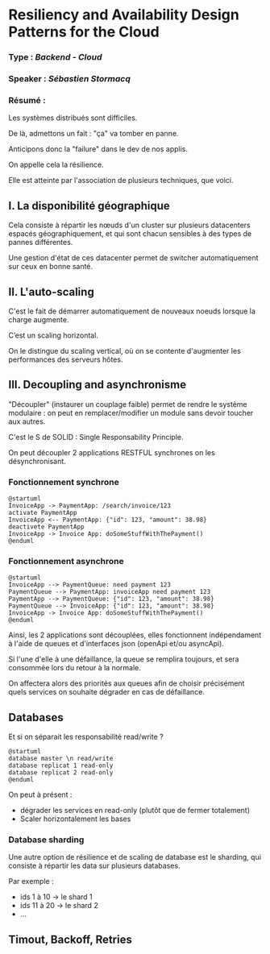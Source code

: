 # Resiliency and Availability Design Patterns for the Cloud

### **Type** : *Backend - Cloud*

### **Speaker** : *Sébastien Stormacq*

### **Résumé** :

Les systèmes distribués sont difficiles.

De là, admettons un fait : "ça" va tomber en panne.

Anticipons donc la "failure" dans le dev de nos applis.

On appelle cela la résilience.

Elle est atteinte par l'association de plusieurs techniques, que voici.

## I. La disponibilité géographique

Cela consiste à répartir les nœuds d'un cluster sur plusieurs datacenters espacés géographiquement, et qui sont chacun sensibles à des types de pannes différentes.

Une gestion d'état de ces datacenter permet de switcher automatiquement sur ceux en bonne santé.

## II. L'auto-scaling

C'est le fait de démarrer automatiquement de nouveaux noeuds lorsque la charge augmente.

C’est un scaling horizontal.

On le distingue du scaling vertical, où on se contente d'augmenter les performances des serveurs hôtes.

## III. Decoupling and asynchronisme

"Découpler" (instaurer un couplage faible) permet de rendre le système modulaire : on peut en remplacer/modifier un module sans devoir toucher aux autres.

C'est le S de SOLID : Single Responsability Principle.

On peut découpler 2 applications RESTFUL synchrones on les désynchronisant.

### Fonctionnement synchrone

```puml
@startuml
InvoiceApp -> PaymentApp: /search/invoice/123
activate PaymentApp
InvoiceApp <-- PaymentApp: {"id": 123, "amount": 38.98}
deactivete PaymentApp
InvoiceApp -> Invoice App: doSomeStuffWithThePayment()
@enduml
```

### Fonctionnement asynchrone

```puml
@startuml
InvoiceApp --> PaymentQueue: need payment 123
PaymentQueue --> PaymentApp: invoiceApp need payment 123
PaymentApp --> PaymentQueue: {"id": 123, "amount": 38.98}
PaymentQueue --> InvoiceApp: {"id": 123, "amount": 38.98}
InvoiceApp -> Invoice App: doSomeStuffWithThePayment()
@enduml
```

Ainsi, les 2 applications sont découplées, elles fonctionnent indépendament à l'aide de queues et d'interfaces json (openApi et/ou asyncApi).

Si l'une d'elle à une défaillance, la queue se remplira toujours, et sera consommée lors du retour à la normale.

On affectera alors des priorités aux queues afin de choisir précisément quels services on souhaite dégrader en cas de défaillance.

## Databases

Et si on séparait les responsabilité read/write ?

```puml
@startuml
database master \n read/write
database replicat 1 read-only
database replicat 2 read-only
@enduml
```

On peut à présent :
* dégrader les services en read-only (plutôt que de fermer totalement)
* Scaler horizontalement les bases

### Database sharding

Une autre option de résilience et de scaling de database est le sharding, qui consiste à répartir les data sur plusieurs databases. 

Par exemple :
* ids 1 à 10 -> le shard 1
* ids 11 à 20 -> le shard 2
* ...

## Timout, Backoff, Retries
